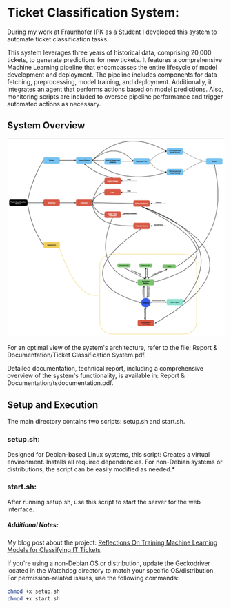 # Ticket Classification System:

During my work at Fraunhofer IPK as a Student I developed this system to automate ticket classification tasks.

This system leverages three years of historical data, comprising 20,000 tickets, to generate predictions for new tickets. It features a comprehensive Machine Learning pipeline that encompasses the entire lifecycle of model development and deployment. The pipeline includes components for data fetching, preprocessing, model training, and deployment. Additionally, it integrates an agent that performs actions based on model predictions. Also, monitoring scripts are included to oversee pipeline performance and trigger automated actions as necessary.

## System Overview
![Structure](/Report%20&%20Documentation/structure.png)

For an optimal view of the system's architecture, refer to the file:
Report & Documentation/Ticket Classification System.pdf.

Detailed documentation, technical report, including a comprehensive overview of the system's functionality, is available in:
Report & Documentation/tsdocumentation.pdf.

## Setup and Execution
The main directory contains two scripts: setup.sh and start.sh.

### setup.sh:

Designed for Debian-based Linux systems, this script:
Creates a virtual environment.
Installs all required dependencies.
For non-Debian systems or distributions, the script can be easily modified as needed.*


### start.sh:

After running setup.sh, use this script to start the server for the web interface.


##### Additional Notes:

My blog post about the project: [Reflections On Training Machine Learning Models for Classifying IT Tickets](https://www.user.tu-berlin.de/hwaziri/blog/2024/12/20/reflections-on-training-machine-learning-models-for-classifying-it-tickets.html)


If you're using a non-Debian OS or distribution, update the Geckodriver located in the Watchdog directory to match your specific OS/distribution.
For permission-related issues, use the following commands:
```bash
chmod +x setup.sh  
chmod +x start.sh  
